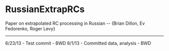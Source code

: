 RussianExtrapRCs
================

Paper on extrapolated RC processing in Russian -- {Brian Dillon, Ev Fedorenko, Roger Levy}

----------------

6/23/13 - Test commit - BWD
8/1/13 - Committed data, analysis - BWD